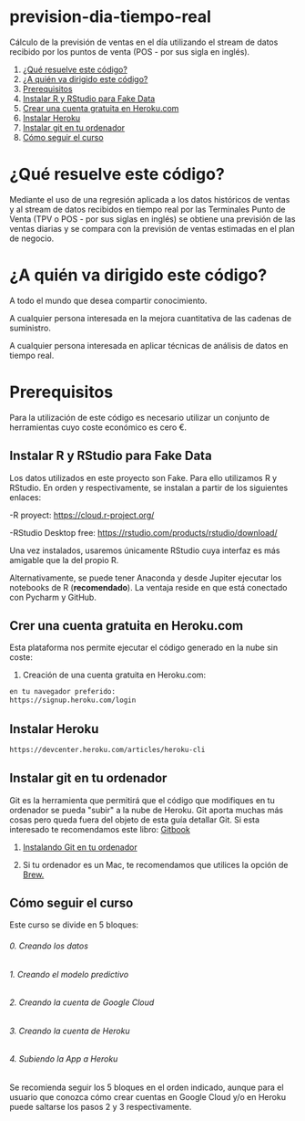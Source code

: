 # prevision-dia-tiempo-real
Cálculo de la previsión de ventas en el día utilizando el stream de datos recibido por los puntos de venta (POS - por sus sigla en inglés).

1. [¿Qué resuelve este código?](#qu-resuelve-este-cdigo)
1. [¿A quién va dirigido este código?](#a-quin-va-dirigido-este-cdigo)
1. [Prerequisitos](#prerequisitos)
1. [Instalar R y RStudio para Fake Data](#fake-data)
1. [Crear una cuenta gratuita en Heroku.com](#crer-una-cuenta-gratuita-en-herokucom)
1. [Instalar Heroku](#instalar-heroku)
1. [Instalar git en tu ordenador](#instalar-git-en-tu-ordenador)
1. [Cómo seguir el curso](#cmo-seguir-el-curso)


# ¿Qué resuelve este código?

Mediante el uso de una regresión aplicada a los datos históricos de ventas y al stream de datos recibidos en tiempo real por las Terminales Punto de Venta (TPV o POS - por sus siglas en inglés) se obtiene una previsión de las ventas diarias y se compara con la previsión de ventas estimadas en el plan de negocio.


# ¿A quién va dirigido este código?

A todo el mundo que desea compartir conocimiento.

A cualquier persona interesada en la mejora cuantitativa de las cadenas de suministro.

A cualquier persona interesada en aplicar técnicas de análisis de datos en tiempo real.

# Prerequisitos

Para la utilización de este código es necesario utilizar un conjunto de herramientas cuyo coste económico es cero €. 

## Instalar R y RStudio para Fake Data

Los datos utilizados en este proyecto son Fake. Para ello utilizamos R y RStudio. En orden y respectivamente, se instalan a partir de los siguientes enlaces:

  -R proyect:  https://cloud.r-project.org/
  
  -RStudio Desktop free: https://rstudio.com/products/rstudio/download/

 Una vez instalados, usaremos únicamente RStudio cuya interfaz es más amigable que la del propio R.

Alternativamente, se puede tener Anaconda y desde Jupiter ejecutar los notebooks de R (__recomendado__).
La ventaja reside en que está conectado con Pycharm y GitHub.

## Crer una cuenta gratuita en Heroku.com

Esta plataforma nos permite ejecutar el código generado en la nube sin coste:

1. Creación de una cuenta gratuita en Heroku.com:

  ```bash
  en tu navegador preferido:
  https://signup.heroku.com/login
  ```
  
## Instalar Heroku

 ```bash
https://devcenter.heroku.com/articles/heroku-cli
   ```  
  
## Instalar git en tu ordenador

Git es la herramienta que permitirá que el código que modifiques en tu ordenador se pueda "subir" a la nube de Heroku. Git aporta muchas más cosas pero queda fuera del objeto de esta guía detallar Git. Si esta interesado te recomendamos este libro: [Gitbook](https://git-scm.com/book/es/v2)

1. [Instalando Git en tu ordenador](https://git-scm.com/book/es/v1/Empezando-Instalando-Git)

2. Si tu ordenador es un Mac, te recomendamos que utilices la opción de [Brew.](https://brew.sh/index_es)

## Cómo seguir el curso

Este curso se divide en 5 bloques:

###### 0.</li> Creando los datos

###### 1.</li> Creando el modelo predictivo

###### 2.</li> Creando la cuenta de Google Cloud

###### 3.</li> Creando la cuenta de Heroku

###### 4.</li> Subiendo la App a Heroku

Se recomienda seguir los 5 bloques en el orden indicado, aunque para el usuario
que conozca cómo crear cuentas en Google Cloud y/o en Heroku puede saltarse los
pasos 2 y 3 respectivamente.


